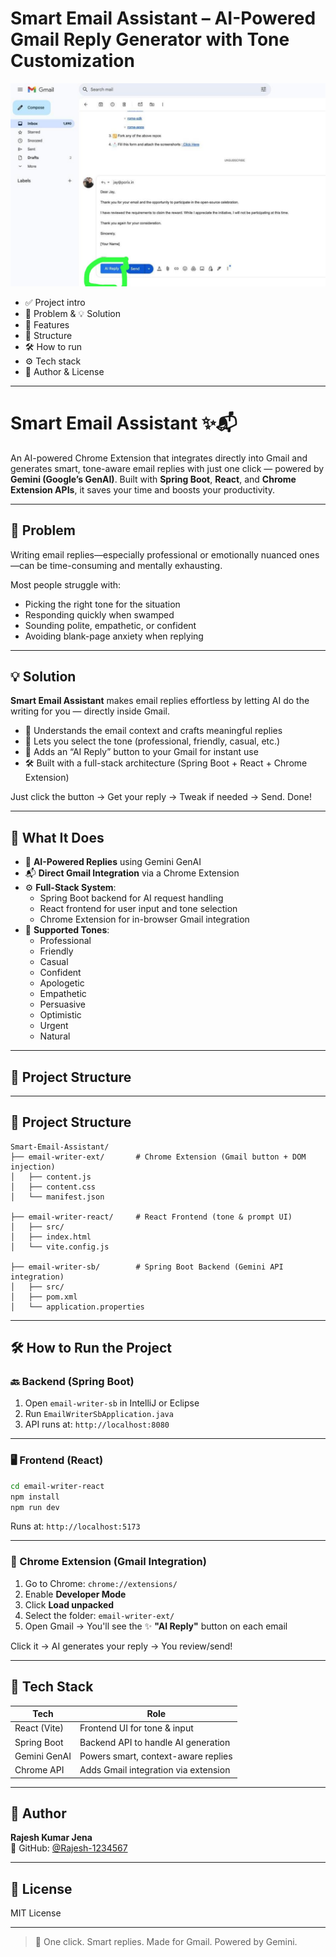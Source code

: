 # Smart Email Assistant – AI-Powered Gmail Reply Generator with Tone Customization 
![Smart Email Assistant Screenshot](./photo.jpeg)

- ✅ Project intro  
- 🧠 Problem & 💡 Solution  
- 🚀 Features  
- 📂 Structure  
- 🛠️ How to run  
- ⚙️ Tech stack  
- 👤 Author & License


---

# Smart Email Assistant ✨📬

An AI-powered Chrome Extension that integrates directly into Gmail and generates smart, tone-aware email replies with just one click — powered by **Gemini (Google’s GenAI)**. Built with **Spring Boot**, **React**, and **Chrome Extension APIs**, it saves your time and boosts your productivity.

---

## 🧠 Problem

Writing email replies—especially professional or emotionally nuanced ones—can be time-consuming and mentally exhausting.

Most people struggle with:
- Picking the right tone for the situation  
- Responding quickly when swamped  
- Sounding polite, empathetic, or confident  
- Avoiding blank-page anxiety when replying

---

## 💡 Solution

**Smart Email Assistant** makes email replies effortless by letting AI do the writing for you — directly inside Gmail.

- 🧠 Understands the email context and crafts meaningful replies
- 🎨 Lets you select the tone (professional, friendly, casual, etc.)
- 📨 Adds an “AI Reply” button to your Gmail for instant use
- 🛠️ Built with a full-stack architecture (Spring Boot + React + Chrome Extension)

Just click the button → Get your reply → Tweak if needed → Send. Done!

---

## 🚀 What It Does

- 🧠 **AI-Powered Replies** using Gemini GenAI
- 📬 **Direct Gmail Integration** via a Chrome Extension
- ⚙️ **Full-Stack System**:
  - Spring Boot backend for AI request handling
  - React frontend for user input and tone selection
  - Chrome Extension for in-browser Gmail integration
- 🎨 **Supported Tones**:
  - Professional  
  - Friendly  
  - Casual  
  - Confident  
  - Apologetic  
  - Empathetic  
  - Persuasive  
  - Optimistic  
  - Urgent  
  - Natural  

---

## 📂 Project Structure
---

## 📂 Project Structure

```
Smart-Email-Assistant/
├── email-writer-ext/       # Chrome Extension (Gmail button + DOM injection)
│   ├── content.js
│   ├── content.css
│   └── manifest.json

├── email-writer-react/     # React Frontend (tone & prompt UI)
│   ├── src/
│   ├── index.html
│   └── vite.config.js

├── email-writer-sb/        # Spring Boot Backend (Gemini API integration)
│   ├── src/
│   ├── pom.xml
│   └── application.properties
```

---

## 🛠️ How to Run the Project

### 🔙 Backend (Spring Boot)

1. Open `email-writer-sb` in IntelliJ or Eclipse
2. Run `EmailWriterSbApplication.java`
3. API runs at: `http://localhost:8080`

---

### 🖥️ Frontend (React)

```bash
cd email-writer-react
npm install
npm run dev
```

Runs at: `http://localhost:5173`

---

### 🧩 Chrome Extension (Gmail Integration)

1. Go to Chrome: `chrome://extensions/`
2. Enable **Developer Mode**
3. Click **Load unpacked**
4. Select the folder: `email-writer-ext/`
5. Open Gmail → You'll see the ✨ **"AI Reply"** button on each email

Click it → AI generates your reply → You review/send!

---

## 📡 Tech Stack

| Tech         | Role                                  |
|--------------|---------------------------------------|
| React (Vite) | Frontend UI for tone & input          |
| Spring Boot  | Backend API to handle AI generation   |
| Gemini GenAI | Powers smart, context-aware replies   |
| Chrome API   | Adds Gmail integration via extension  |


---

## 👤 Author

**Rajesh Kumar Jena**  
🔗 GitHub: [@Rajesh-1234567](https://github.com/Rajesh-1234567)

---

## 📄 License

MIT License

---

> 🚀 One click. Smart replies. Made for Gmail. Powered by Gemini.
```
